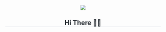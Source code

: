<div align= "center">
    <img src="https://capsule-render.vercel.app/api?type=waving&color=0:ffc2df,100:a791f8&height=80&animation=fadeIn&fontColor=ffffff&fontSize=20" />
</div>
<div align= "center">   
    <h2 style="border-bottom: 0.5px solid #d8dee4; color: #282d33;">  Hi There 👋🏻  </h2>   
    <div style="font-weight: 700; font-size: 15px; text-align: left; color: #282d33;">  </div> 
</div>
   
     
 
